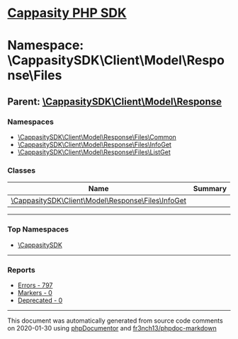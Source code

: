 # [Cappasity PHP SDK](../home.md)

# Namespace: \CappasitySDK\Client\Model\Response\Files
## Parent: [\CappasitySDK\Client\Model\Response](../namespaces/CappasitySDK.Client.Model.Response.md)
### Namespaces
* [\CappasitySDK\Client\Model\Response\Files\Common](../namespaces/CappasitySDK.Client.Model.Response.Files.Common.md)
* [\CappasitySDK\Client\Model\Response\Files\InfoGet](../namespaces/CappasitySDK.Client.Model.Response.Files.InfoGet.md)
* [\CappasitySDK\Client\Model\Response\Files\ListGet](../namespaces/CappasitySDK.Client.Model.Response.Files.ListGet.md)
### Classes
| Name | Summary |
| ---- | ------- |
| [\CappasitySDK\Client\Model\Response\Files\InfoGet](../classes/CappasitySDK.Client.Model.Response.Files.InfoGet.md) |  |

---

### Top Namespaces

* [\CappasitySDK](../namespaces/CappasitySDK.html.md)

---

### Reports
* [Errors - 797](../reports/errors.md)
* [Markers - 0](../reports/markers.md)
* [Deprecated - 0](../reports/deprecated.md)

---

This document was automatically generated from source code comments on 2020-01-30 using [phpDocumentor](http://www.phpdoc.org/) and [fr3nch13/phpdoc-markdown](https://github.com/fr3nch13/phpdoc-markdown)
